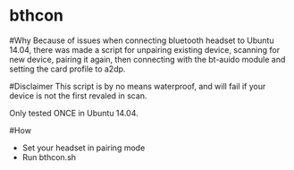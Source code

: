 bthcon
======

#Why
Because of issues when connecting bluetooth headset to Ubuntu 14.04, 
there was made a script for unpairing existing device, scanning for new device, 
pairing it again, then connecting with the bt-auido module and setting the
card profile to a2dp.

#Disclaimer
This script is by no means waterproof, and will fail if your device 
is not the first revaled in scan.

Only tested ONCE in Ubuntu 14.04.

#How
- Set your headset in pairing mode
- Run bthcon.sh

